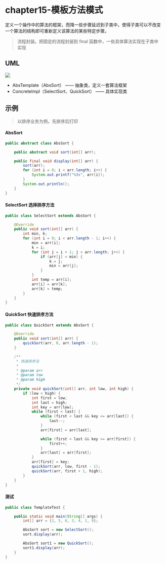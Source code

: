 # chapter15-模板方法模式

定义一个操作中的算法的框架，而降一些步骤延迟到子类中，使得子类可以不改变一个算法的结构即可重新定义该算法的某些特定步骤。

> 流程封装。把固定的流程封装到 final 函数中，一些具体算法实现在子类中实现

## UML

![](https://raw.githubusercontent.com/onlylemi/res/master/dp_template_uml.png)

* AbsTemplate（AbsSort） —— 抽象类，定义一套算法框架
* ConcreteImpl（SelectSort、QuickSort） —— 具体实现类

## 示例

> 以排序业务为例。先排序后打印

#### AbsSort

```java
public abstract class AbsSort {

    public abstract void sort(int[] arr);

    public final void display(int[] arr) {
        sort(arr);
        for (int i = 0; i < arr.length; i++) {
            System.out.printf("%3s", arr[i]);
        }
        System.out.println();
    }
}
```

#### SelectSort 选择排序方法

```java
public class SelectSort extends AbsSort {

    @Override
    public void sort(int[] arr) {
        int min, k;
        for (int i = 0; i < arr.length - 1; i++) {
            min = arr[i];
            k = i;
            for (int j = i + 1; j < arr.length; j++) {
                if (arr[j] < min) {
                    k = j;
                    min = arr[j];
                }
            }
            int temp = arr[i];
            arr[i] = arr[k];
            arr[k] = temp;
        }
    }
}
```

#### QuickSort 快速排序方法

```java
public class QuickSort extends AbsSort {

    @Override
    public void sort(int[] arr) {
        quickSort(arr, 0, arr.length - 1);
    }

    /**
     * 快速排序法
     *
     * @param arr
     * @param low
     * @param high
     */
    private void quickSort(int[] arr, int low, int high) {
        if (low < high) {
            int first = low;
            int last = high;
            int key = arr[low];
            while (first < last) {
                while (first < last && key <= arr[last]) {
                    last--;
                }
                arr[first] = arr[last];

                while (first < last && key >= arr[first]) {
                    first++;
                }
                arr[last] = arr[first];
            }
            arr[first] = key;
            quickSort(arr, low, first - 1);
            quickSort(arr, first + 1, high);
        }
    }
}
```

#### 测试

```java
public class TemplateTest {

    public static void main(String[] args) {
        int[] arr = {2, 5, 6, 3, 4, 1, 9};

        AbsSort sort = new SelectSort();
        sort.display(arr);

        AbsSort sort1 = new QuickSort();
        sort1.display(arr);
    }
}
```
